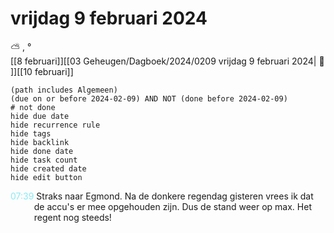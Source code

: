 # vrijdag 9 februari 2024

⛅ , °<br>[[8 februari]][[03 Geheugen/Dagboek/2024/0209 vrijdag 9 februari 2024| 📓 ]][[10 februari]]
```tasks
(path includes Algemeen)
(due on or before 2024-02-09) AND NOT (done before 2024-02-09)
# not done
hide due date
hide recurrence rule
hide tags
hide backlink
hide done date
hide task count
hide created date
hide edit button
```
<p style="padding-left: 2.7em; text-indent: -2.7em; margin: 0;"><font color=#8be9f3>07:39  </font>  Straks naar Egmond. Na de donkere regendag gisteren vrees ik dat de accu's er mee opgehouden zijn. Dus de stand weer op max. Het regent nog steeds! </p>   